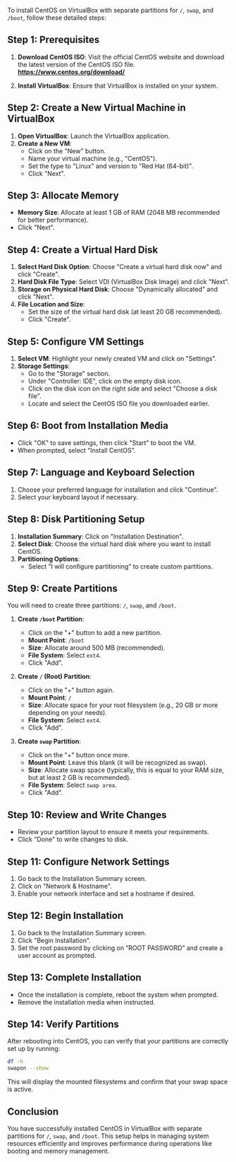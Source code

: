 To install CentOS on VirtualBox with separate partitions for `/`, `swap`, and `/boot`, follow these detailed steps:

## Step 1: Prerequisites

1. **Download CentOS ISO**: Visit the official CentOS website and download the latest version of the CentOS ISO file.
 **https://www.centos.org/download/**
  
3. **Install VirtualBox**: Ensure that VirtualBox is installed on your system.

## Step 2: Create a New Virtual Machine in VirtualBox

1. **Open VirtualBox**: Launch the VirtualBox application.
2. **Create a New VM**:
   - Click on the "New" button.
   - Name your virtual machine (e.g., "CentOS").
   - Set the type to "Linux" and version to "Red Hat (64-bit)".
   - Click "Next".

## Step 3: Allocate Memory

- **Memory Size**: Allocate at least 1 GB of RAM (2048 MB recommended for better performance).
- Click "Next".

## Step 4: Create a Virtual Hard Disk

1. **Select Hard Disk Option**: Choose "Create a virtual hard disk now" and click "Create".
2. **Hard Disk File Type**: Select VDI (VirtualBox Disk Image) and click "Next".
3. **Storage on Physical Hard Disk**: Choose "Dynamically allocated" and click "Next".
4. **File Location and Size**:
   - Set the size of the virtual hard disk (at least 20 GB recommended).
   - Click "Create".

## Step 5: Configure VM Settings

1. **Select VM**: Highlight your newly created VM and click on "Settings".
2. **Storage Settings**:
   - Go to the "Storage" section.
   - Under "Controller: IDE", click on the empty disk icon.
   - Click on the disk icon on the right side and select "Choose a disk file".
   - Locate and select the CentOS ISO file you downloaded earlier.

## Step 6: Boot from Installation Media

- Click "OK" to save settings, then click "Start" to boot the VM.
- When prompted, select "Install CentOS".

## Step 7: Language and Keyboard Selection

1. Choose your preferred language for installation and click "Continue".
2. Select your keyboard layout if necessary.

## Step 8: Disk Partitioning Setup

1. **Installation Summary**: Click on "Installation Destination".
2. **Select Disk**: Choose the virtual hard disk where you want to install CentOS.
3. **Partitioning Options**:
   - Select "I will configure partitioning" to create custom partitions.

## Step 9: Create Partitions

You will need to create three partitions: `/`, `swap`, and `/boot`.

1. **Create `/boot` Partition**:
   - Click on the "+" button to add a new partition.
   - **Mount Point**: `/boot`
   - **Size**: Allocate around 500 MB (recommended).
   - **File System**: Select `ext4`.
   - Click "Add".

2. **Create `/` (Root) Partition**:
   - Click on the "+" button again.
   - **Mount Point**: `/`
   - **Size**: Allocate space for your root filesystem (e.g., 20 GB or more depending on your needs).
   - **File System**: Select `ext4`.
   - Click "Add".

3. **Create `swap` Partition**:
   - Click on the "+" button once more.
   - **Mount Point**: Leave this blank (it will be recognized as swap).
   - **Size**: Allocate swap space (typically, this is equal to your RAM size, but at least 2 GB is recommended).
   - **File System**: Select `swap area`.
   - Click "Add".

## Step 10: Review and Write Changes

- Review your partition layout to ensure it meets your requirements.
- Click "Done" to write changes to disk.

## Step 11: Configure Network Settings

1. Go back to the Installation Summary screen.
2. Click on "Network & Hostname".
3. Enable your network interface and set a hostname if desired.

## Step 12: Begin Installation

1. Go back to the Installation Summary screen.
2. Click "Begin Installation".
3. Set the root password by clicking on “ROOT PASSWORD” and create a user account as prompted.

## Step 13: Complete Installation

- Once the installation is complete, reboot the system when prompted.
- Remove the installation media when instructed.

## Step 14: Verify Partitions

After rebooting into CentOS, you can verify that your partitions are correctly set up by running:

```bash
df -h
swapon --show
```

This will display the mounted filesystems and confirm that your swap space is active.

## Conclusion

You have successfully installed CentOS in VirtualBox with separate partitions for `/`, `swap`, and `/boot`. This setup helps in managing system resources efficiently and improves performance during operations like booting and memory management.
